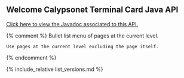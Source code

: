 ## Welcome Calypsonet Terminal Card Java API

[Click here to view the Javadoc associated to this API.](https://calypsonet.github.io/calypsonet-terminal-card-java-api/1.0)

{% comment %}
    Bullet list menu of pages at the current level.

    Use pages at the current level excluding the page itself.
{% endcomment %}

{% include_relative list_versions.md %}
